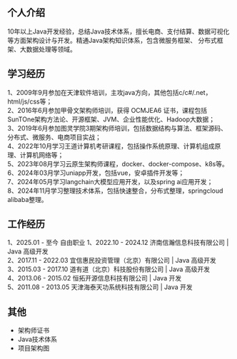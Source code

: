 ## 个人介绍

10年以上Java开发经验，总结Java技术体系，擅长电商、支付结算、数据可视化等方面架构设计与开发。精通Java架构知识体系，包含微服务框架、
分布式框架、大数据处理等领域。

## 学习经历

1、2009年9月参加在天津软件培训，主攻java方向，其他包括c/c#/.net，html/js/css等；  
2、2016年6月参加甲骨文架构师培训，获得 OCMJEA6 证书，课程包括SunTOne架构方法论、开源框架、JVM、企业性能优化、Hadoop大数据；   
3、2019年6月参加图灵学院3期架构师培训，包括数据结构与算法、框架源码、分布式、微服务、电商项目实战；   
4、2022年10月学习王道计算机考研课程，包括操作系统原理、计算机组成原理、计算机网络等；    
5、2023年08月学习云原生架构师课程，docker、docker-compose、k8s等。   
6、2024年03月学习uniapp开发，包括vue，安卓插件开发等；  
7、2024年05月学习langchain大模型应用开发，以及spring ai应用开发；   
8、2024年11月学习整理技术体系，包括快速整合，分布式整理，springcloud alibaba整理。  

## 工作经历

1、2025.01 - 至今    自由职业
1、2022.10 - 2024.12 济南信瀚信息科技有限公司 | Java 高级开发   
2、2017.11 - 2022.03 宜信惠民投资管理（北京）有限公司 | Java 高级开发   
3、2015.03 - 2017.10 道有道（北京）科技股份有限公司 | Java 高级开发   
4、2013.06 - 2015.02 恒拓开源信息科技有限公司 | Java 开发   
5、2011.08 - 2013.05 天津海泰天功系统科技有限公司 | Java 开发   

## 其他
- 架构师证书
- Java技术体系
- 项目架构图
